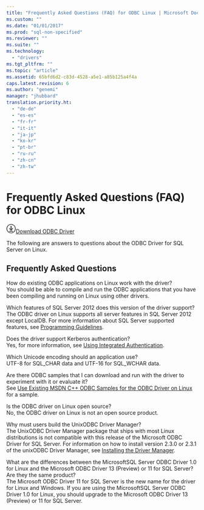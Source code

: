 ```yaml
---
title: "Frequently Asked Questions (FAQ) for ODBC Linux | Microsoft Docs"
ms.custom: ""
ms.date: "01/01/2017"
ms.prod: "sql-non-specified"
ms.reviewer: ""
ms.suite: ""
ms.technology: 
  - "drivers"
ms.tgt_pltfrm: ""
ms.topic: "article"
ms.assetid: 65bfd6d2-c83d-4528-a5e1-a85b125a4f4a
caps.latest.revision: 6
ms.author: "genemi"
manager: "jhubbard"
translation.priority.ht: 
  - "de-de"
  - "es-es"
  - "fr-fr"
  - "it-it"
  - "ja-jp"
  - "ko-kr"
  - "pt-br"
  - "ru-ru"
  - "zh-cn"
  - "zh-tw"
---
```

# Frequently Asked Questions (FAQ) for ODBC Linux
![Download](../../../ssdt/media/download.png)[Download ODBC Driver](https://blogs.msdn.microsoft.com/sqlnativeclient/2016/10/20/odbc-driver-13-0-for-linux-released/)

The following are answers to questions about the ODBC Driver for SQL Server on Linux.  
  
## Frequently Asked Questions  
How do existing ODBC applications on Linux work with the driver?  
You should be able to compile and run the ODBC applications that you have been compiling and running on Linux using other drivers.  
  
Which features of SQL Server 2012 does this version of the driver support?  
The ODBC driver on Linux supports all server features in SQL Server 2012 except LocalDB. For more information about SQL Server supported features, see [Programming Guidelines](../../../connect/odbc/linux/programming-guidelines.md).  
  
Does the driver support Kerberos authentication?  
Yes, for more information, see [Using Integrated Authentication](../../../connect/odbc/linux/using-integrated-authentication.md).  
  
Which Unicode encoding should an application use?  
UTF-8 for SQL_CHAR data and UTF-16 for SQL_WCHAR data.  
  
Are there ODBC samples that I can download and run with the driver to experiment with it or evaluate it?  
See [Use Existing MSDN C++ ODBC Samples for the ODBC Driver on Linux](http://blogs.msdn.com/b/sqlblog/archive/2012/01/26/use-existing-msdn-c-odbc-samples-for-microsoft-linux-odbc-driver.aspx) for a sample.  
  
Is the ODBC driver on Linux open source?  
No, the ODBC driver on Linux is not an open source product.  
  
Why must users build the UnixODBC Driver Manager?  
The UnixODBC Driver Manager package that ships with most Linux distributions is not compatible with this release of the Microsoft ODBC Driver for SQL Server. For information on how to install version 2.3.0 or 2.3.1 of the unixODBC Driver Manager, see [Installing the Driver Manager](../../../connect/odbc/linux/installing-the-driver-manager.md).  
  
What are the differences between the MicrosoftSQL Server ODBC Driver 1.0 for Linux and the Microsoft ODBC Driver 13 (Preview) or 11 for SQL Server? Are they the same product?  
The Microsoft ODBC Driver 11 for SQL Server is the new name for the driver for Linux and Windows. If you are using the MicrosoftSQL Server ODBC Driver 1.0 for Linux, you should upgrade to the Microsoft ODBC Driver 13 (Preview) or 11 for SQL Server.  
  
